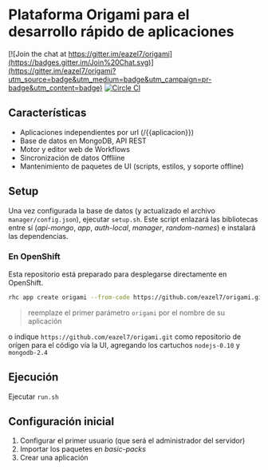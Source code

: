 # Plataforma Origami para el desarrollo rápido de aplicaciones

[![Join the chat at https://gitter.im/eazel7/origami](https://badges.gitter.im/Join%20Chat.svg)](https://gitter.im/eazel7/origami?utm_source=badge&utm_medium=badge&utm_campaign=pr-badge&utm_content=badge)
[![Circle CI](https://circleci.com/gh/eazel7/origami.svg?style=svg)](https://circleci.com/gh/eazel7/origami)

## Características

- Aplicaciones independientes por url (/{{aplicacion}})
- Base de datos en MongoDB, API REST
- Motor y editor web de Workflows
- Sincronización de datos Offliine
- Mantenimiento de paquetes de UI (scripts, estilos, y soporte offline)

## Setup

Una vez configurada la base de datos (y actualizado el archivo `manager/config.json`), ejecutar `setup.sh`. Este script enlazará las bibliotecas entre sí (_api-mongo_, _app_, _auth-local_, _manager_, _random-names_) e instalará las dependencias.

### En OpenShift

Esta repositorio está preparado para desplegarse directamente en OpenShift.

```bash
rhc app create origami --from-code https://github.com/eazel7/origami.git nodejs-0.10 mongodb-2.4
```

> reemplaze el primer parámetro `origami` por el nombre de su aplicación

o indique `https://github.com/eazel7/origami.git` como repositorio de orígen para el código vía la UI, agregando los cartuchos `nodejs-0.10` y `mongodb-2.4`

## Ejecución

Ejecutar `run.sh`

## Configuración inicial

1. Configurar el primer usuario (que será el administrador del servidor)
2. Importar los paquetes en _basic-packs_
3. Crear una aplicación
